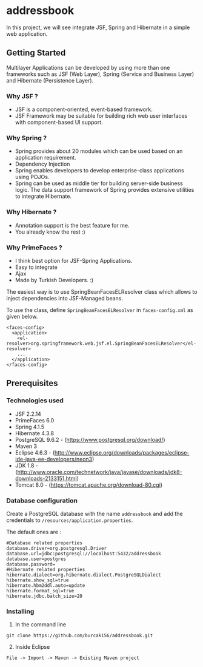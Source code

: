 # addressbook

In this project, we will see integrate JSF, Spring and Hibernate in a simple web application.

## Getting Started

Multilayer Applications can be developed by using more than one frameworks such as JSF (Web Layer), 
Spring (Service and Business Layer) and Hibernate (Persistence Layer). 
### Why JSF ?
* JSF is a component-oriented, event-based framework.
* JSF Framework may be suitable for building rich web user interfaces with component-based UI support.
### Why Spring ?
* Spring provides about 20 modules which can be used based on an application requirement.
* Dependency Injection
* Spring enables developers to develop enterprise-class applications using POJOs.
* Spring can be used as middle tier for building server-side business logic.  The data support framework of Spring provides extensive utilities to integrate Hibernate.
### Why Hibernate ?
* Annotation support is the best feature for me.
* You already know the rest :)
### Why PrimeFaces ?
* I think best option for JSF-Spring Applications.
* Easy to integrate
* Ajax
* Made by Turkish Developers. :)


The easiest way is to use SpringBeanFacesELResolver class which allows to inject dependencies into JSF-Managed beans.

To use the class, define `SpringBeanFacesELResolver` in `faces-config.xml` as given below.
```
<faces-config>
  <application>
    <el-resolver>org.springframework.web.jsf.el.SpringBeanFacesELResolver</el-resolver>
    ...
  </application>
</faces-config>
```

## Prerequisites

### Technologies used
* JSF 2.2.14
* PrimeFaces 6.0
* Spring 4.1.5
* Hibernate 4.3.8
* PostgreSQL 9.6.2 - (https://www.postgresql.org/download/)
* Maven 3
* Eclipse 4.6.3 - (http://www.eclipse.org/downloads/packages/eclipse-ide-java-ee-developers/neon3)
* JDK 1.8 - (http://www.oracle.com/technetwork/java/javase/downloads/jdk8-downloads-2133151.html)
* Tomcat 8.0 - (https://tomcat.apache.org/download-80.cgi)

### Database configuration 

Create a PostgreSQL database with the name `addressbook` and add the credentials to `/resources/application.properties`.  

The default ones are :
```
#Database related properties
database.driver=org.postgresql.Driver
database.url=jdbc:postgresql://localhost:5432/addressbook
database.user=postgres
database.password=
#Hibernate related properties
hibernate.dialect=org.hibernate.dialect.PostgreSQLDialect
hibernate.show_sql=true
hibernate.hbm2ddl.auto=update
hibernate.format_sql=true
hibernate.jdbc.batch_size=20
```

### Installing

1) In the command line
```
git clone https://github.com/burcak156/addressbook.git
```
2) Inside Eclipse
```
File -> Import -> Maven -> Existing Maven project
```
